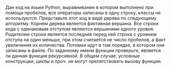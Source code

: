 Дан код на языке Python, выравнивание в котором выполнено при помощи пробелов, все операторы записаны в одну строку, классы не используются. 
Представьте этот код в виде дерева по следующему алгоритму. Корнем дерева является фиктивная вершина. 
Все строки кода с одинаковым отступом являются вершинами одного уровня. 
Родителем строки является последняя перед ней строка с уровнем отступа на один меньше, при этом считается не число пробелов, а факт увеличения их количества. 
Потомки идут в том порядке, в котором они записаны в файле. 
По заданному имени функции проверьте, является ли данная функция рекурсивной. 
В общем случае, условные конструкции, циклы и проч. не могут препятствовать вызову функции.
